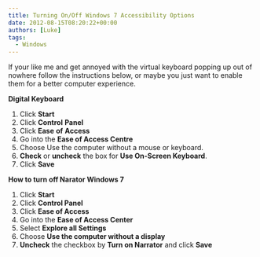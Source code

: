 ```yaml
---
title: Turning On/Off Windows 7 Accessibility Options
date: 2012-08-15T08:20:22+00:00
authors: [Luke]
tags:
  - Windows
---
```

If your like me and get annoyed with the virtual keyboard popping up out of nowhere follow the instructions below, or maybe you just want to enable them for a better computer experience.

**Digital Keyboard**

  1. Click **Start**
  2. Click **Control** **Panel**
  3. Click **Ease** **of** **Access**
  4. Go into the **Ease of Access Centre**
  5. Choose Use the computer without a mouse or keyboard.
  6. **Check** or **uncheck** the box for **Use On-Screen Keyboard**.
  7. Click **Save**

**How to turn off Narator Windows 7**

  1. Click **Start**
  2. Click **Control Panel**
  3. Click **Ease of Access**
  4. Go into the **Ease of Access Center**
  5. Select **Explore all Settings**
  6. Choose **Use the computer without a display**
  7. **Uncheck** the checkbox by **Turn on Narrator** and click **Save**